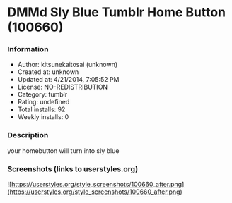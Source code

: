 # DMMd Sly Blue Tumblr Home Button (100660)

### Information
- Author: kitsunekaitosai (unknown)
- Created at: unknown
- Updated at: 4/21/2014, 7:05:52 PM
- License: NO-REDISTRIBUTION
- Category: tumblr
- Rating: undefined
- Total installs: 92
- Weekly installs: 0


### Description
your homebutton will turn into sly blue


### Screenshots (links to userstyles.org)
![https://userstyles.org/style_screenshots/100660_after.png](https://userstyles.org/style_screenshots/100660_after.png)


